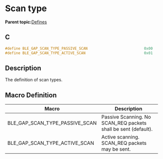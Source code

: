 # Scan type

**Parent topic:**[Defines](GUID-9781CD29-3C4B-41EE-8F98-355D2AA99482.md)

## C

```c
#define BLE_GAP_SCAN_TYPE_PASSIVE_SCAN                          0x00
#define BLE_GAP_SCAN_TYPE_ACTIVE_SCAN                           0x01
```

## Description

The definition of scan types.

## Macro Definition

|Macro|Description|
|-----|-----------|
|BLE\_GAP\_SCAN\_TYPE\_PASSIVE\_SCAN|Passive Scanning. No SCAN\_REQ packets shall be sent \(default\).|
|BLE\_GAP\_SCAN\_TYPE\_ACTIVE\_SCAN|Active scanning. SCAN\_REQ packets may be sent.|


